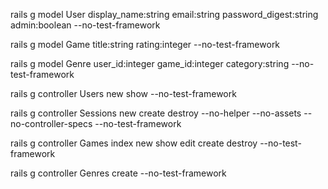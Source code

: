 rails g model User display_name:string email:string password_digest:string admin:boolean --no-test-framework

rails g model Game title:string rating:integer --no-test-framework

rails g model Genre user_id:integer game_id:integer category:string --no-test-framework

rails g controller Users new show --no-test-framework

rails g controller Sessions new create destroy --no-helper --no-assets --no-controller-specs --no-test-framework

rails g controller Games index new show edit create destroy --no-test-framework

rails g controller Genres create --no-test-framework